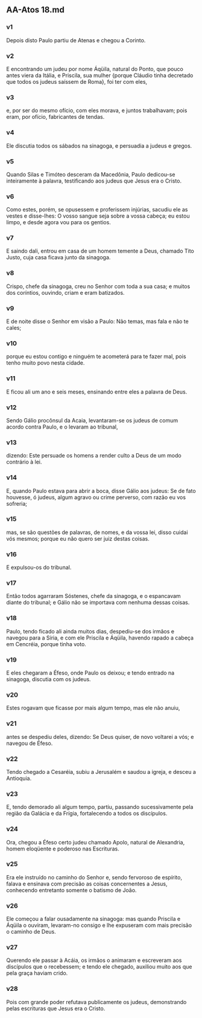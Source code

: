 ## AA-Atos 18.md
### v1
 Depois disto Paulo partiu de Atenas e chegou a Corinto.
### v2
 E encontrando um judeu por nome Áqüila, natural do Ponto, que pouco antes viera da Itália, e Priscila, sua mulher {porque Cláudio tinha decretado que todos os judeus saíssem de Roma}, foi ter com eles,
### v3
 e, por ser do mesmo ofício, com eles morava, e juntos trabalhavam; pois eram, por ofício, fabricantes de tendas.
### v4
 Ele discutia todos os sábados na sinagoga, e persuadia a judeus e gregos.
### v5
 Quando Silas e Timóteo desceram da Macedônia, Paulo dedicou-se inteiramente à palavra, testificando aos judeus que Jesus era o Cristo.
### v6
 Como estes, porém, se opusessem e proferissem injúrias, sacudiu ele as vestes e disse-lhes: O vosso sangue seja sobre a vossa cabeça; eu estou limpo, e desde agora vou para os gentios.
### v7
 E saindo dali, entrou em casa de um homem temente a Deus, chamado Tito Justo, cuja casa ficava junto da sinagoga.
### v8
 Crispo, chefe da sinagoga, creu no Senhor com toda a sua casa; e muitos dos coríntios, ouvindo, criam e eram batizados.
### v9
 E de noite disse o Senhor em visão a Paulo: Não temas, mas fala e não te cales;
### v10
 porque eu estou contigo e ninguém te acometerá para te fazer mal, pois tenho muito povo nesta cidade.
### v11
 E ficou ali um ano e seis meses, ensinando entre eles a palavra de Deus.
### v12
 Sendo Gálio procônsul da Acaia, levantaram-se os judeus de comum acordo contra Paulo, e o levaram ao tribunal,
### v13
 dizendo: Este persuade os homens a render culto a Deus de um modo contrário à lei.
### v14
 E, quando Paulo estava para abrir a boca, disse Gálio aos judeus: Se de fato houvesse, ó judeus, algum agravo ou crime perverso, com razão eu vos sofreria;
### v15
 mas, se são questões de palavras, de nomes, e da vossa lei, disso cuidai vós mesmos; porque eu não quero ser juiz destas coisas.
### v16
 E expulsou-os do tribunal.
### v17
 Então todos agarraram Sóstenes, chefe da sinagoga, e o espancavam diante do tribunal; e Gálio não se importava com nenhuma dessas coisas.
### v18
 Paulo, tendo ficado ali ainda muitos dias, despediu-se dos irmãos e navegou para a Síria, e com ele Priscila e Áqüila, havendo rapado a cabeça em Cencréia, porque tinha voto.
### v19
 E eles chegaram a Éfeso, onde Paulo os deixou; e tendo entrado na sinagoga, discutia com os judeus.
### v20
 Estes rogavam que ficasse por mais algum tempo, mas ele não anuiu,
### v21
 antes se despediu deles, dizendo: Se Deus quiser, de novo voltarei a vós; e navegou de Éfeso.
### v22
 Tendo chegado a Cesaréia, subiu a Jerusalém e saudou a igreja, e desceu a Antioquia.
### v23
 E, tendo demorado ali algum tempo, partiu, passando sucessivamente pela região da Galácia e da Frígia, fortalecendo a todos os discípulos.
### v24
 Ora, chegou a Éfeso certo judeu chamado Apolo, natural de Alexandria, homem eloqüente e poderoso nas Escrituras.
### v25
 Era ele instruído no caminho do Senhor e, sendo fervoroso de espírito, falava e ensinava com precisão as coisas concernentes a Jesus, conhecendo entretanto somente o batismo de João.
### v26
 Ele começou a falar ousadamente na sinagoga: mas quando Priscila e Áqüila o ouviram, levaram-no consigo e lhe expuseram com mais precisão o caminho de Deus.
### v27
 Querendo ele passar à Acáia, os irmãos o animaram e escreveram aos discípulos que o recebessem; e tendo ele chegado, auxiliou muito aos que pela graça haviam crido.
### v28
 Pois com grande poder refutava publicamente os judeus, demonstrando pelas escrituras que Jesus era o Cristo.

